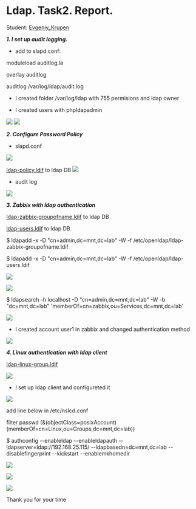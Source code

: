 # Ldap. Task2. Report.
Student: [Evgeniy_Krupen](https://upsa.epam.com/workload/employeeView.do?employeeId=4060741400038655484#emplTab=general)

***1. I set up audit logging.***

- add to slapd.conf:


moduleload auditlog.la

overlay auditlog

auditlog /var/log/ldap/audit.log



- I created folder /var/log/ldap with 755 permisions and ldap owner

- I created users with phpldapadmin

![](https://github.com/evgeniy-krupen/ldap/blob/task2/task2/screenshots/l2.png)
![](https://github.com/evgeniy-krupen/ldap/blob/task2/task2/screenshots/l3.png)

***2. Configure Password Policy***

- slapd.conf

![](https://github.com/evgeniy-krupen/ldap/blob/task2/task2/screenshots/l4.png)

[ldap-policy.ldif](https://github.com/evgeniy-krupen/ldap/blob/task2/task2/config_files/ldap-policy.ldif) to ldap DB
![](https://github.com/evgeniy-krupen/ldap/blob/task2/task2/screenshots/l5.png)

- audit log

![](https://github.com/evgeniy-krupen/ldap/blob/task2/task2/screenshots/l6.png)

***3. Zabbix with ldap authentication***

[ldap-zabbix-groupofname.ldif](https://github.com/evgeniy-krupen/ldap/blob/task2/task2/config_files/ldap-zabbix-groupofname.ldif) to ldap DB

[ldap-users.ldif](https://github.com/evgeniy-krupen/ldap/blob/task2/task2/config_files/ldap-users.ldif) to ldap DB

$ ldapadd -x -D "cn=admin,dc=mnt,dc=lab" -W -f /etc/openldap/ldap-zabbix-groupofname.ldif

$ ldapadd -x -D "cn=admin,dc=mnt,dc=lab" -W -f /etc/openldap/ldap-users.ldif

![](https://github.com/evgeniy-krupen/ldap/blob/task2/task2/screenshots/l7.png)

![](https://github.com/evgeniy-krupen/ldap/blob/task2/task2/screenshots/l8.png)

$ ldapsearch -h localhost -D "cn=admin,dc=mnt,dc=lab" -W -b "dc=mnt,dc=lab" 'memberOf=cn=zabbix,ou=Services,dc=mnt,dc=lab'

![](https://github.com/evgeniy-krupen/ldap/blob/task2/task2/screenshots/l9.png)

- I created account user1 in zabbix and changed authentication method

![](https://github.com/evgeniy-krupen/ldap/blob/task2/task2/screenshots/l10.png)

***4. Linux authentication with ldap client***

[ldap-linux-group.ldif](https://github.com/evgeniy-krupen/ldap/blob/task2/task2/config_files/ldap-linux-group.ldif)

![](https://github.com/evgeniy-krupen/ldap/blob/task2/task2/screenshots/l11.png)

- I set up ldap client and configureted it

![](https://github.com/evgeniy-krupen/ldap/blob/task2/task2/screenshots/l12.png)

add line below in /etc/nslcd.conf

filter passwd (&(objectClass=posixAccount)(memberOf=cn=Linux,ou=Groups,dc=mnt,dc=lab))

$ authconfig --enableldap --enableldapauth --ldapserver=ldap://192.168.25.115/ --ldapbasedn=dc=mnt,dc=lab --disablefingerprint --kickstart --enablemkhomedir

![](https://github.com/evgeniy-krupen/ldap/blob/task2/task2/screenshots/l13.png)

![](https://github.com/evgeniy-krupen/ldap/blob/task2/task2/screenshots/l16.png)

![](https://github.com/evgeniy-krupen/ldap/blob/task2/task2/screenshots/l15.png)

Thank you for your time

